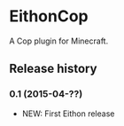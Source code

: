 # EithonCop

A Cop plugin for Minecraft.

## Release history

### 0.1 (2015-04-??)

* NEW: First Eithon release
